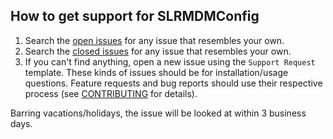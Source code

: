 ## How to get support for SLRMDMConfig

1. Search the [open issues](https://github.com/madsolar8582/SLRMDMConfig/issues?utf8=%E2%9C%93&q=is%3Aissue+is%3Aopen) for any issue that resembles your own.
2. Search the [closed issues](https://github.com/madsolar8582/SLRMDMConfig/issues?utf8=%E2%9C%93&q=is%3Aissue+is%3Aclosed) for any issue that resembles your own.
3. If you can't find anything, open a new issue using the `Support Request` template. These kinds of issues should be for installation/usage questions. Feature requests and bug reports should use their respective process (see [CONTRIBUTING](CONTRIBUTING.md) for details).

Barring vacations/holidays, the issue will be looked at within 3 business days.
